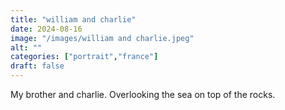 ```yaml
---
title: "william and charlie"
date: 2024-08-16
image: "/images/william and charlie.jpeg"
alt: ""
categories: ["portrait","france"]
draft: false
---
```


My brother and charlie. Overlooking the sea on top of the rocks.